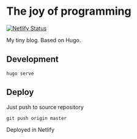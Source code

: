 # The joy of programming

[![Netlify Status](https://api.netlify.com/api/v1/badges/8a8cadd6-99fe-46cc-80a9-14373ad6084f/deploy-status)](https://app.netlify.com/sites/flamboyant-thompson-7742ba/deploys)

My tiny blog. Based on Hugo.

## Development

``` shell
hugo serve
```

## Deploy

Just push to source repository

``` shell
git push origin master
```

Deployed in Netlify
